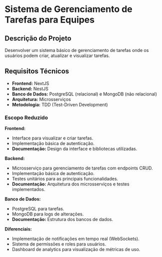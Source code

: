 # Sistema de Gerenciamento de Tarefas para Equipes

## Descrição do Projeto

Desenvolver um sistema básico de gerenciamento de tarefas onde os usuários podem criar, atualizar e visualizar tarefas.

## Requisitos Técnicos

- **Frontend:** NextJS
- **Backend:** NestJS
- **Banco de Dados:** PostgreSQL (relacional) e MongoDB (não relacional)
- **Arquitetura:** Microsserviços
- **Metodologia:** TDD (Test-Driven Development)

### Escopo Reduzido

**Frontend:**

- Interface para visualizar e criar tarefas.
- Implementação básica de autenticação.
- **Documentação:** Design da interface e bibliotecas utilizadas.

**Backend:**

- Microsserviço para gerenciamento de tarefas com endpoints CRUD.
- Implementação básica de autenticação.
- Testes unitários para as principais funcionalidades.
- **Documentação:** Arquitetura dos microsserviços e testes implementados.

**Banco de Dados:**

- PostgreSQL para tarefas.
- MongoDB para logs de alterações.
- **Documentação:** Estrutura dos bancos de dados.

**Diferenciais:**

- Implementação de notificações em tempo real (WebSockets).
- Sistema de permissões e roles para usuários.
- Dashboard de analytics para visualização de métricas de uso.
